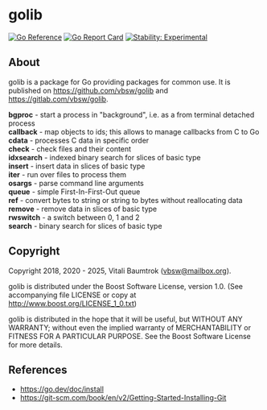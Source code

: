 # golib

[![Go Reference](https://pkg.go.dev/badge/github.com/vbsw/golib.svg)](https://pkg.go.dev/github.com/vbsw/golib) [![Go Report Card](https://goreportcard.com/badge/github.com/vbsw/golib)](https://goreportcard.com/report/github.com/vbsw/golib) [![Stability: Experimental](https://masterminds.github.io/stability/experimental.svg)](https://masterminds.github.io/stability/experimental.html)

## About
golib is a package for Go providing packages for common use. It is published on <https://github.com/vbsw/golib> and <https://gitlab.com/vbsw/golib>.

**bgproc** - start a process in "background", i.e. as a from terminal detached process  
**callback** - map objects to ids; this allows to manage callbacks from C to Go  
**cdata** - processes C data in specific order  
**check** - check files and their content  
**idxsearch** - indexed binary search for slices of basic type  
**insert** - insert data in slices of basic type  
**iter** - run over files to process them  
**osargs** - parse command line arguments  
**queue** - simple First-In-First-Out queue  
**ref** - convert bytes to string or string to bytes without reallocating data  
**remove** - remove data in slices of basic type  
**rwswitch** - a switch between 0, 1 and 2  
**search** - binary search for slices of basic type  

## Copyright
Copyright 2018, 2020 - 2025, Vitali Baumtrok (vbsw@mailbox.org).

golib is distributed under the Boost Software License, version 1.0. (See accompanying file LICENSE or copy at http://www.boost.org/LICENSE_1_0.txt)

golib is distributed in the hope that it will be useful, but WITHOUT ANY WARRANTY; without even the implied warranty of MERCHANTABILITY or FITNESS FOR A PARTICULAR PURPOSE. See the Boost Software License for more details.

## References
- https://go.dev/doc/install
- https://git-scm.com/book/en/v2/Getting-Started-Installing-Git
